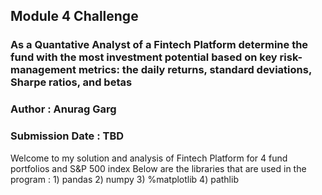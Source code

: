 ## Module 4 Challenge
### As a  Quantative Analyst of a Fintech Platform determine the fund with the most investment potential based on key risk-management metrics: the daily returns, standard deviations, Sharpe ratios, and betas
### Author : Anurag Garg
### Submission Date : TBD
Welcome to my solution and analysis of Fintech Platform for 4 fund portfolios and S&P 500 index
Below are the libraries that are used in the program :
    1) pandas
    2) numpy
    3) %matplotlib
    4) pathlib